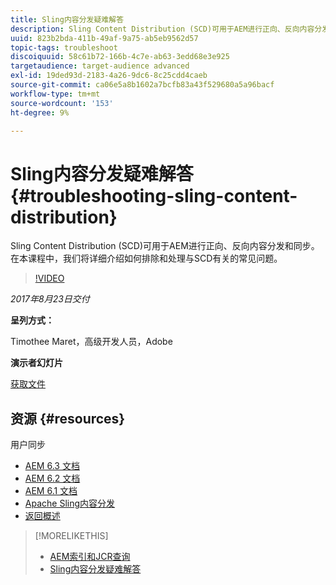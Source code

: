```yaml
---
title: Sling内容分发疑难解答
description: Sling Content Distribution (SCD)可用于AEM进行正向、反向内容分发和同步。 在本课程中，我们将详细介绍如何排除和处理与SCD有关的常见问题。
uuid: 823b2bda-411b-49af-9a75-ab5eb9562d57
topic-tags: troubleshoot
discoiquuid: 58c61b72-166b-4c7e-ab63-3edd68e3e925
targetaudience: target-audience advanced
exl-id: 19ded93d-2183-4a26-9dc6-8c25cdd4caeb
source-git-commit: ca06e5a8b1602a7bcfb83a43f529680a5a96bacf
workflow-type: tm+mt
source-wordcount: '153'
ht-degree: 9%

---
```


# Sling内容分发疑难解答{#troubleshooting-sling-content-distribution}

Sling Content Distribution (SCD)可用于AEM进行正向、反向内容分发和同步。 在本课程中，我们将详细介绍如何排除和处理与SCD有关的常见问题。

>[!VIDEO](https://video.tv.adobe.com/v/19451/?quality=9)

*2017年8月23日交付*

**呈列方式：**

Timothee Maret，高级开发人员，Adobe

**演示者幻灯片**

[获取文件](assets/aem-gems-scd.pdf)

## 资源 {#resources}

用户同步

* [AEM 6.3 文档](https://docs.adobe.com/docs/en/aem/6-3/administer/security/security/sync.html)
* [AEM 6.2 文档](https://docs.adobe.com/docs/en/aem/6-2/administer/security/security/sync.html)
* [AEM 6.1 文档](https://docs.adobe.com/docs/en/aem/6-1/administer/security/security/sync.html)
* [Apache Sling内容分发](https://sling.apache.org/documentation/bundles/content-distribution.html)
* [返回概述](https://helpx.adobe.com/experience-manager/kt/eseminars/gems/aem-index.html)

>[!MORELIKETHIS]
>
>* [AEM索引和JCR查询](aem-indexing-jcr-query.md)
>* [Sling内容分发疑难解答](aem-troubleshooting-sling.md)

